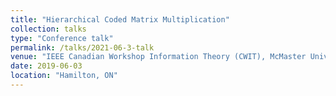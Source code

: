 ```yaml
---
title: "Hierarchical Coded Matrix Multiplication"
collection: talks
type: "Conference talk"
permalink: /talks/2021-06-3-talk
venue: "IEEE Canadian Workshop Information Theory (CWIT), McMaster University"
date: 2019-06-03
location: "Hamilton, ON"
---
```

